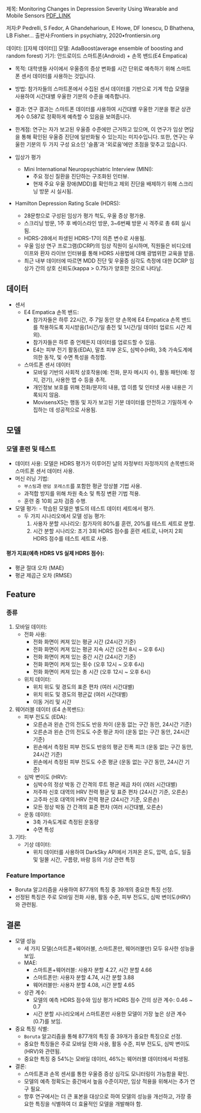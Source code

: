
제목: Monitoring Changes in Depression Severity Using Wearable and Mobile Sensors
[PDF_LINK](https://www.frontiersin.org/journals/psychiatry/articles/10.3389/fpsyt.2020.584711/full)

저자:P Pedrelli, S Fedor, A Ghandeharioun, E Howe, DF Ionescu, D Bhathena, LB Fisher…
출판사:Frontiers in psychiatry, 2020•frontiersin.org

데이터: [[자체 데이터]]
모델: AdaBoost(average ensemble of boosting and random forest)
기기: 안드로이드 스마트폰(Android) + 손목 밴드(E4 Empatica)

- 목적: 대학생들 사이에서 우울증의 증상 변화를 시간 단위로 예측하기 위해 스마트폰 센서 데이터를 사용하는 것입니다.
- 방법: 참가자들의 스마트폰에서 수집된 센서 데이터를 기반으로 기계 학습 모델을 사용하여 시간대별 우울한 기분의 수준을 예측합니다.
- 결과: 연구 결과는 스마트폰 데이터를 사용하여 시간대별 우울한 기분을 평균 상관계수 0.587로 정확하게 예측할 수 있음을 보여줍니다.
- 한계점: 연구는 자가 보고된 우울증 수준에만 근거하고 있으며, 이 연구가 임상 면담을 통해 확인된 우울증 진단에 일반화될 수 있는지는 미지수입니다. 또한, 연구는 우울한 기분의 두 가지 구성 요소인 '슬픔’과 '외로움’에만 초점을 맞추고 있습니다.


- 임상가 평가
	- Mini International Neuropsychiatric Interview (MINI):
		- 주요 정신 질환을 진단하는 구조화된 인터뷰.
		- 현재 주요 우울 장애(MDD)를 확인하고 제외 진단을 배제하기 위해 스크리닝 방문 시 실시됨.
- Hamilton Depression Rating Scale (HDRS):
	- 28문항으로 구성된 임상가 평가 척도, 우울 증상 평가용.
	- 스크리닝 방문, 1주 후 베이스라인 방문, 3~6번째 방문 시 격주로 총 6회 실시됨.
	- HDRS-28에서 파생된 HDRS-17이 의존 변수로 사용됨.
	- 우울 임상 연구 프로그램(DCRP)의 임상 직원이 실시하며, 직원들은 비디오테이프와 환자 라이브 인터뷰를 통해 HDRS 사용법에 대해 광범위한 교육을 받음.
	- 최근 내부 데이터에 따르면 MDD 진단 및 우울증 심각도 측정에 대한 DCRP 임상가 간의 상호 신뢰도(kappa > 0.75)가 양호한 것으로 나타남.
## 데이터
- 센서
	- E4 Empatica 손목 밴드:
		- 참가자들은 하루 22시간, 주 7일 동안 양 손목에 E4 Empatica 손목 밴드를 착용하도록 지시받음(1시간/일 충전 및 1시간/일 데이터 업로드 시간 제외).
		- 참가자들은 하루 중 언제든지 데이터를 업로드할 수 있음.
		- E4는 피부 전기 활동(EDA), 말초 피부 온도, 심박수(HR), 3축 가속도계에 의한 동작, 및 수면 특성을 측정함.
	- 스마트폰 센서 데이터
		- 모바일 기반의 사회적 상호작용(예: 전화, 문자 메시지 수), 활동 패턴(예: 정지, 걷기), 사용한 앱 수 등을 추적.
		- 개인정보 보호를 위해 전화/문자의 내용, 앱 이름 및 인터넷 사용 내용은 기록되지 않음.
		- MovisensXS는 행동 및 자가 보고된 기분 데이터를 안전하고 기밀하게 수집하는 데 성공적으로 사용됨.

## 모델

### 모델 훈련 및 테스트
- 데이터 사용: 모델은 HDRS 평가가 이루어진 날의 자정부터 자정까지의 손목밴드와 스마트폰 센서 데이터 사용.
- 머신 러닝 기법:
	- `부스팅`과 `랜덤 포레스트`를 포함한 평균 앙상블 기법 사용.
	- 과적합 방지를 위해 차원 축소 및 특징 변환 기법 적용.
	- 훈련 중 10회 교차 검증 수행.
- 모델 평가:
		- 학습된 모델은 별도의 테스트 데이터 세트에서 평가.
	-  두 가지 시나리오에서 모델 성능 평가:
		1. 사용자 분할 시나리오: 참가자의 80%를 훈련, 20%를 테스트 세트로 분할.
		2. 시간 분할 시나리오: 초기 3회 HDRS 점수를 훈련 세트로, 나머지 2회 HDRS 점수를 테스트 세트로 사용.
#### 평가 지표(예측 HDRS VS 실제 HDRS 점수):
- 평균 절대 오차 (MAE)
- 평균 제곱근 오차 (RMSE)

## Feature
### 종류
1. 모바일 데이터:
	- 전화 사용:
		- 전화 화면이 켜져 있는 평균 시간 (24시간 기준)
		- 전화 화면이 켜져 있는 평균 지속 시간 (오전 8시 ~ 오후 6시)
		- 전화 화면이 켜져 있는 중간 시간 (24시간 기준)
		- 전화 화면이 켜져 있는 횟수 (오후 12시 ~ 오후 6시)
		- 전화 화면이 켜져 있는 총 시간 (오후 12시 ~ 오후 6시)
	- 위치 데이터:
		- 위치 위도 및 경도의 표준 편차 (여러 시간대별)
		- 위치 위도 및 경도의 평균값 (여러 시간대별)
		- 이동 거리 및 시간
2. 웨어러블 데이터 (E4 손목밴드):
	- 피부 전도도 (EDA):
		- 오른손과 왼손 간의 전도도 반응 차이 (운동 없는 구간 동안, 24시간 기준)
		- 오른손과 왼손 간의 전도도 수준 평균 차이 (운동 없는 구간 동안, 24시간 기준)
		- 왼손에서 측정된 피부 전도도 반응의 평균 진폭 피크 (운동 없는 구간 동안, 24시간 기준)
		- 왼손에서 측정된 피부 전도도 수준 평균 (운동 없는 구간 동안, 24시간 기준)
	- 심박 변이도 (HRV):
		- 심박수의 정상 박동 간 간격의 루트 평균 제곱 차이 (여러 시간대별)
		- 저주파 신호 대역의 HRV 전력 평균 및 표준 편차 (24시간 기준, 오른손)
		- 고주파 신호 대역의 HRV 전력 평균 (24시간 기준, 오른손)
		- 모든 정상 박동 간 간격의 표준 편차 (여러 시간대별, 오른손)
	- 운동 데이터:
		- 3축 가속도계로 측정된 운동량
		- 수면 특성
3. 기타:
	- 기상 데이터:
		- 위치 데이터를 사용하여 DarkSky API에서 가져온 온도, 압력, 습도, 일출 및 일몰 시간, 구름량, 바람 등의 기상 관련 특징
### Feature Importance
- Boruta 알고리즘을 사용하여 877개의 특징 중 39개의 중요한 특징 선정.
- 선정된 특징은 주로 모바일 전화 사용, 활동 수준, 피부 전도도, 심박 변이도(HRV)와 관련됨.

## 결론
- 모델 성능
	- 세 가지 모델(스마트폰+웨어러블, 스마트폰만, 웨어러블만) 모두 유사한 성능을 보임.
	- MAE:
		- 스마트폰+웨어러블: 사용자 분할 4.27, 시간 분할 4.66
		- 스마트폰만: 사용자 분할 4.74, 시간 분할 3.88
		- 웨어러블만: 사용자 분할 4.08, 시간 분할 4.65
	- 상관 계수:
		- 모델의 예측 HDRS 점수와 임상 평가 HDRS 점수 간의 상관 계수: 0.46 ~ 0.7
		- 시간 분할 시나리오에서 스마트폰만 사용한 모델이 가장 높은 상관 계수(0.7)를 보임.
- 중요 특징 식별:
	- `Boruta` 알고리즘을 통해 877개의 특징 중 39개가 중요한 특징으로 선정.
	- 중요한 특징들은 주로 모바일 전화 사용, 활동 수준, 피부 전도도, 심박 변이도(HRV)와 관련됨.
	- 중요한 특징 중 54%는 모바일 데이터, 46%는 웨어러블 데이터에서 파생됨.
- 결론:
	- 스마트폰과 손목 센서를 통한 우울증 증상 심각도 모니터링이 가능함을 확인.
	- 모델의 예측 정확도는 중간에서 높음 수준이지만, 임상 적용을 위해서는 추가 연구 필요.
	- 향후 연구에서는 더 큰 표본을 대상으로 하여 모델의 성능을 개선하고, 가장 중요한 특징을 식별하여 더 효율적인 모델을 개발해야 함.